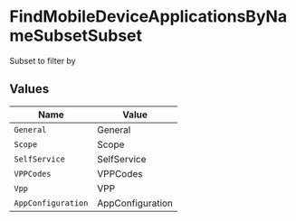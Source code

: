 # FindMobileDeviceApplicationsByNameSubsetSubset

Subset to filter by


## Values

| Name               | Value              |
| ------------------ | ------------------ |
| `General`          | General            |
| `Scope`            | Scope              |
| `SelfService`      | SelfService        |
| `VPPCodes`         | VPPCodes           |
| `Vpp`              | VPP                |
| `AppConfiguration` | AppConfiguration   |
